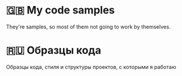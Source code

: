 # 🇬🇧 My code samples

They're samples, so most of them not going to work by themselves. 

# 🇷🇺 Образцы кода

Образцы кода, стиля и структуры проектов, с которыми я работаю
